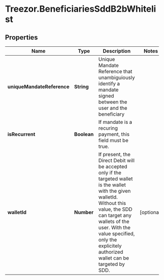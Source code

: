 # Treezor.BeneficiariesSddB2bWhitelist

## Properties
Name | Type | Description | Notes
------------ | ------------- | ------------- | -------------
**uniqueMandateReference** | **String** | Unique Mandate Reference that unambiguiously identify a mandate signed between the user and the beneficiary | 
**isRecurrent** | **Boolean** | If mandate is a recuring payment, this field must be true. | 
**walletId** | **Number** | If present, the Direct Debit will be accepted only if the targeted wallet is the wallet with the given walletId. Without this value, the SDD can target any wallets of the user. With the value specified, only the explicitely authorized wallet can be targeted by SDD. | [optional] 
